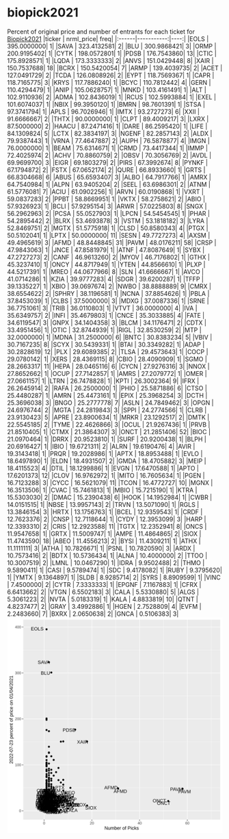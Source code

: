# biopick2021
Percent of original price and number of entrants for each ticket for [Biopick2021](https://twitter.com/hashtag/Biopick2021)
|ticker |  nrml_price| freq|
|:------|-----------:|----:|
|EOLS   | 395.0000000|    1|
|SAVA   | 323.4132581|    2|
|BLU    | 300.9868421|    3|
|ORMP   | 200.9195402|    1|
|CYTK   | 198.0572801|    1|
|PDSB   | 176.7543860|   13|
|CTIC   | 175.8928571|    1|
|LQDA   | 173.3333333|    2|
|ANVS   | 151.0429448|    8|
|XAIR   | 150.7537688|   18|
|BCRX   | 150.5420054|    7|
|ARMP   | 139.4039735|    2|
|ACET   | 127.0491729|    2|
|TCDA   | 126.0808926|    2|
|EYPT   | 118.7569367|    1|
|CAPR   | 118.7165775|    3|
|KRYS   | 117.7886240|    1|
|BCYC   | 110.7812442|    4|
|GERN   | 110.4294479|    1|
|ANIP   | 105.0628757|    1|
|MNKD   | 103.4161491|    1|
|ALT    | 102.9110936|    2|
|ADMA   | 102.8436019|    1|
|RCUS   | 102.5993884|    1|
|EXEL   | 101.6074037|    1|
|NBIX   |  99.3950120|    1|
|BMRN   |  98.7601391|    1|
|STSA   |  97.3741794|    1|
|APLS   |  96.7026946|    1|
|IMTX   |  93.2727273|    6|
|XXII   |  91.6666667|    2|
|THTX   |  90.0000000|    1|
|CLPT   |  89.4009217|    3|
|LXRX   |  87.5000000|    2|
|HAACU  |  87.2471416|    1|
|DARE   |  86.2595420|    1|
|LIFE   |  84.1309824|    5|
|LCTX   |  82.3834197|    3|
|NGENF  |  82.2857143|    2|
|ALDX   |  79.9387443|    1|
|VRNA   |  77.4647887|    2|
|AUPH   |  76.5878877|    4|
|IMGN   |  76.0000000|    1|
|BEAM   |  75.6314671|    1|
|CRMD   |  73.4417344|    1|
|IMMP   |  72.4025974|    2|
|ACHV   |  70.8860759|    2|
|OBSV   |  70.3056769|    2|
|AVDL   |  69.9699700|    3|
|EIGR   |  69.1803279|    2|
|PIRS   |  67.3992674|    8|
|PYNKF  |  67.1794872|    2|
|FSTX   |  67.0652174|    2|
|QURE   |  66.8933660|    1|
|GRTS   |  66.8304668|    6|
|ABUS   |  65.6593407|    3|
|ALBO   |  64.7917766|    1|
|AMRX   |  64.7540984|    1|
|ALPN   |  63.9405204|    2|
|SEEL   |  63.6986301|    2|
|ATNM   |  61.5776081|    7|
|ACIU   |  61.0902256|    1|
|ARVN   |  60.0190868|    1|
|VXRT   |  59.0837283|    2|
|PPBT   |  58.8669951|    1|
|VKTX   |  58.2758621|    2|
|ABIO   |  57.9326923|    1|
|BCLI   |  57.9295154|    3|
|ARWR   |  57.0225803|    8|
|SNGX   |  56.2962963|    2|
|PCSA   |  55.0527903|    1|
|LPCN   |  54.5454545|    1|
|PHAR   |  54.2895442|    2|
|BLRX   |  53.4693878|    3|
|VSTM   |  53.1818182|    3|
|LYRA   |  52.8469751|    2|
|MGTX   |  51.5775918|    1|
|CLSD   |  50.8580343|    4|
|PTGX   |  50.5102041|    1|
|LPTX   |  50.0000000|   11|
|SESN   |  49.7727273|    4|
|AXSM   |  49.4965619|    3|
|AFMD   |  48.8448845|   31|
|PAVM   |  48.0176211|   58|
|CRSP   |  47.9843063|    1|
|JNCE   |  47.8581979|    1|
|ATNF   |  47.8087649|    1|
|SYBX   |  47.2727273|    2|
|CANF   |  46.9613260|    2|
|MYOV   |  46.7176802|    1|
|GTHX   |  45.3237410|    1|
|ONCY   |  44.8717949|    1|
|YTEN   |  44.8566610|    1|
|PLXP   |  44.5217391|    1|
|MREO   |  44.0677966|    8|
|SLN    |  41.6666667|    1|
|AVCO   |  41.0714286|    1|
|KZIA   |  39.9777283|    4|
|SDGR   |  39.6200287|    1|
|TFFP   |  39.1335227|    1|
|XBIO   |  39.0697674|    2|
|NWBO   |  38.8888889|    9|
|CMRX   |  38.6554622|    2|
|SPHRY  |  38.1196581|    1|
|NCNA   |  37.8854626|    1|
|PBLA   |  37.8453039|    1|
|CLBS   |  37.5000000|    3|
|MDXG   |  37.0087336|    1|
|SRNE   |  36.7751061|    3|
|TRIB   |  36.0110803|    1|
|VTVT   |  36.0000000|    4|
|IVA    |  35.6349757|    2|
|INFI   |  35.4679803|    1|
|CNCE   |  35.3033885|    4|
|FATE   |  34.6119547|    3|
|GNPX   |  34.1404358|    3|
|BLCM   |  34.1176471|    2|
|CDTX   |  33.4951456|    1|
|OTIC   |  32.8744939|    1|
|RIGL   |  32.8530259|    2|
|MTP    |  32.0000000|    1|
|MDNA   |  31.2500000|    6|
|BNTC   |  30.8383234|    5|
|VBIV   |  30.7167235|    8|
|SCYX   |  30.5439331|    1|
|BTAI   |  30.3349282|    1|
|ADAP   |  30.2828619|   12|
|PLX    |  29.6089385|    2|
|TLSA   |  29.4573643|    1|
|COCP   |  29.0780142|    1|
|XERS   |  28.4369115|    8|
|CBIO   |  28.4090909|    1|
|SGMO   |  28.2663317|   11|
|HEPA   |  28.0465116|    6|
|CYCN   |  27.9276316|    3|
|NNOX   |  27.8652662|    1|
|OCUP   |  27.7142857|    1|
|AMRS   |  27.2079772|    1|
|OMER   |  27.0661157|    1|
|LTRN   |  26.7478828|    1|
|KPTI   |  26.3002364|    9|
|IFRX   |  26.2645914|    2|
|RAFA   |  26.2500000|    1|
|PHIO   |  25.5871886|    6|
|CTSO   |  25.4480287|    1|
|AMRN   |  25.4473161|    1|
|EPIX   |  25.3968254|    3|
|DCTH   |  25.3696038|    3|
|BNGO   |  25.2777778|    7|
|ASLN   |  24.7849462|    3|
|OPGN   |  24.6976744|    2|
|MGTA   |  24.2819843|    3|
|SPPI   |  24.2774566|    1|
|CLRB   |  23.9130423|    5|
|APRE   |  23.8900634|    1|
|MRKR   |  23.1292517|    2|
|DMTK   |  22.5545185|    2|
|TYME   |  22.4626866|    3|
|OCUL   |  21.9267436|    1|
|PRVB   |  21.8510405|    1|
|CTMX   |  21.3864307|    3|
|ONCT   |  21.2851406|   52|
|BIOC   |  21.0970464|    1|
|DRRX   |  20.9523810|    1|
|SURF   |  20.9200438|    1|
|BLPH   |  20.6916427|    1|
|IBIO   |  19.6721311|    2|
|ALRN   |  19.6190476|    4|
|AVIR   |  19.3143418|    1|
|PRQR   |  19.2028986|    1|
|APTX   |  18.8953488|    1|
|EVLO   |  18.6497890|    1|
|ELDN   |  18.4931507|    2|
|GMDA   |  18.4705882|    3|
|MEIP   |  18.4115523|    4|
|DTIL   |  18.1299886|    1|
|EVGN   |  17.6470588|    1|
|APTO   |  17.6201373|   12|
|CLOV   |  16.9762972|    1|
|MITO   |  16.7605634|    1|
|PGEN   |  16.7123288|    3|
|CYCC   |  16.5621079|   11|
|TCON   |  16.4772727|   10|
|MGNX   |  16.3513506|    1|
|CVAC   |  15.7461813|    1|
|MBIO   |  15.7215190|    1|
|KTRA   |  15.5303030|    2|
|DMAC   |  15.2390438|    6|
|HOOK   |  14.1952984|    1|
|CWBR   |  14.0151515|    1|
|NBSE   |  13.9957143|    2|
|TRVN   |  13.5071090|    1|
|RGLS   |  13.3846154|    3|
|HRTX   |  13.1756763|    1|
|BCEL   |  12.9359543|    1|
|CRDF   |  12.7623376|    2|
|CNSP   |  12.7118644|    1|
|CYDY   |  12.3953099|    3|
|HARP   |  12.3393310|    2|
|CRIS   |  12.2923588|   11|
|TGTX   |  12.2352941|    8|
|ONCS   |  11.9547658|    1|
|GRTX   |  11.5009747|    1|
|AMPE   |  11.4864865|    2|
|SIOX   |  11.4743590|   18|
|ABEO   |  11.4556213|    2|
|BYSI   |  11.4309211|    1|
|ATHX   |  11.1111111|    3|
|ATHA   |  10.7826671|    1|
|PSNL   |  10.7820590|    3|
|ARDX   |  10.7573416|    2|
|BDTX   |  10.5736434|    1|
|ALNA   |  10.4000000|    2|
|TTOO   |  10.3007519|    2|
|LMNL   |  10.0467290|    1|
|IDRA   |   9.9502488|    2|
|THMO   |   9.5890411|    1|
|CASI   |   9.5789474|    1|
|SDC    |   9.4178082|    1|
|RUBY   |   9.3795620|    1|
|YMTX   |   9.1364897|    1|
|SLDB   |   8.9285714|    2|
|SYRS   |   8.8909599|    1|
|VINC   |   7.4500000|    2|
|CYTR   |   7.3333333|    1|
|EPGNF  |   7.1167883|    1|
|CFRX   |   6.6413662|    2|
|VTGN   |   6.5502183|    3|
|CALA   |   5.5330880|    5|
|ALGS   |   5.3061223|    2|
|NVTA   |   5.0183319|    1|
|KALA   |   4.8833819|   10|
|QTNT   |   4.8237477|    2|
|GRAY   |   3.4992886|    1|
|HGEN   |   2.7528809|    4|
|EVFM   |   2.2483660|    7|
|BXRX   |   2.0650638|    2|
|GNCA   |   0.5106383|    3|
![retvspicks](biopicks.png?raw=true)
